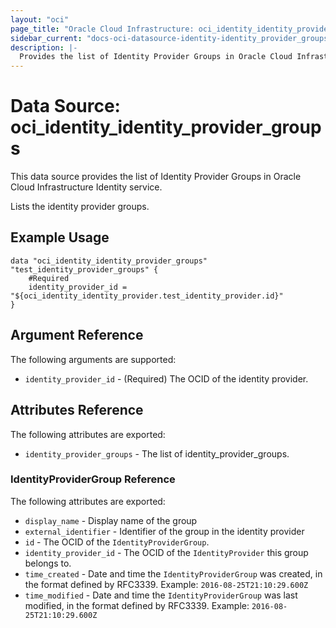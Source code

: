 ```yaml
---
layout: "oci"
page_title: "Oracle Cloud Infrastructure: oci_identity_identity_provider_groups"
sidebar_current: "docs-oci-datasource-identity-identity_provider_groups"
description: |-
  Provides the list of Identity Provider Groups in Oracle Cloud Infrastructure Identity service
---
```


# Data Source: oci_identity_identity_provider_groups
This data source provides the list of Identity Provider Groups in Oracle Cloud Infrastructure Identity service.

Lists the identity provider groups.

## Example Usage

```hcl
data "oci_identity_identity_provider_groups" "test_identity_provider_groups" {
	#Required
	identity_provider_id = "${oci_identity_identity_provider.test_identity_provider.id}"
}
```

## Argument Reference

The following arguments are supported:

* `identity_provider_id` - (Required) The OCID of the identity provider.


## Attributes Reference

The following attributes are exported:

* `identity_provider_groups` - The list of identity_provider_groups.

### IdentityProviderGroup Reference

The following attributes are exported:

* `display_name` - Display name of the group
* `external_identifier` - Identifier of the group in the identity provider
* `id` - The OCID of the `IdentityProviderGroup`.
* `identity_provider_id` - The OCID of the `IdentityProvider` this group belongs to.
* `time_created` - Date and time the `IdentityProviderGroup` was created, in the format defined by RFC3339.  Example: `2016-08-25T21:10:29.600Z` 
* `time_modified` - Date and time the `IdentityProviderGroup` was last modified, in the format defined by RFC3339.  Example: `2016-08-25T21:10:29.600Z` 


